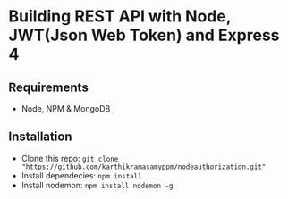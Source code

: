 # Building REST API with Node, JWT(Json Web Token) and Express 4


## Requirements
* Node, NPM & MongoDB

## Installation
* Clone this repo: ``` git clone "https://github.com/karthikramasamyppm/nodeauthorization.git" ```
* Install dependecies: ``` npm install ```
* Install nodemon: ``` npm install nodemon -g ```

 

